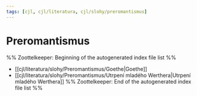 ```yaml
---
tags: [cjl, cjl/literatura, cjl/slohy/preromantismus]
---
```

# Preromantismus


%% Zoottelkeeper: Beginning of the autogenerated index file list  %%
-  [[cjl/literatura/slohy/Preromantismus/Goethe|Goethe]]
-  [[cjl/literatura/slohy/Preromantismus/Utrpení mladého Werthera|Utrpení mladého Werthera]]
%% Zoottelkeeper: End of the autogenerated index file list  %%
